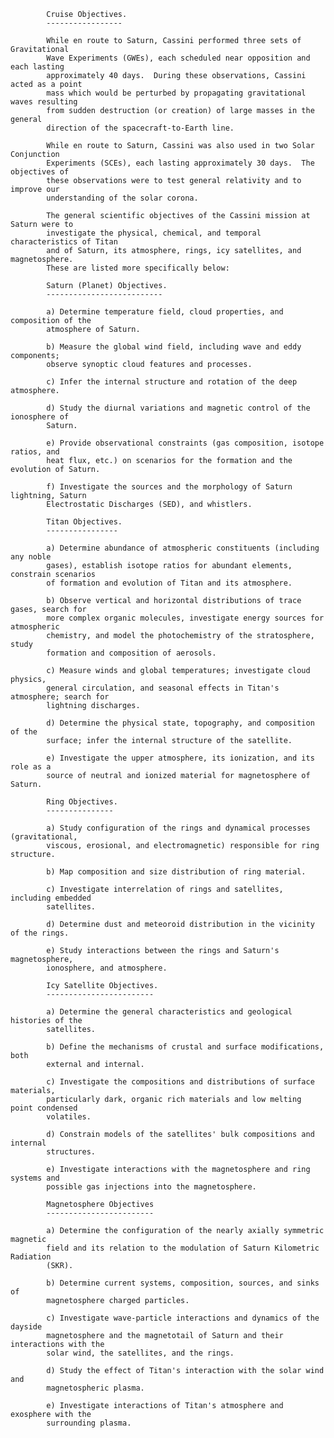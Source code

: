 

            Cruise Objectives.
            -----------------
            
            While en route to Saturn, Cassini performed three sets of Gravitational
            Wave Experiments (GWEs), each scheduled near opposition and each lasting
            approximately 40 days.  During these observations, Cassini acted as a point
            mass which would be perturbed by propagating gravitational waves resulting
            from sudden destruction (or creation) of large masses in the general
            direction of the spacecraft-to-Earth line.
            
            While en route to Saturn, Cassini was also used in two Solar Conjunction
            Experiments (SCEs), each lasting approximately 30 days.  The objectives of
            these observations were to test general relativity and to improve our
            understanding of the solar corona.
            
            The general scientific objectives of the Cassini mission at Saturn were to
            investigate the physical, chemical, and temporal characteristics of Titan
            and of Saturn, its atmosphere, rings, icy satellites, and magnetosphere.
            These are listed more specifically below:
            
            Saturn (Planet) Objectives.
            --------------------------
            
            a) Determine temperature field, cloud properties, and composition of the
            atmosphere of Saturn.
            
            b) Measure the global wind field, including wave and eddy components;
            observe synoptic cloud features and processes.
            
            c) Infer the internal structure and rotation of the deep atmosphere.
            
            d) Study the diurnal variations and magnetic control of the ionosphere of
            Saturn.
            
            e) Provide observational constraints (gas composition, isotope ratios, and
            heat flux, etc.) on scenarios for the formation and the evolution of Saturn.
            
            f) Investigate the sources and the morphology of Saturn lightning, Saturn
            Electrostatic Discharges (SED), and whistlers.
            
            Titan Objectives.
            ----------------
            
            a) Determine abundance of atmospheric constituents (including any noble
            gases), establish isotope ratios for abundant elements, constrain scenarios
            of formation and evolution of Titan and its atmosphere.
            
            b) Observe vertical and horizontal distributions of trace gases, search for
            more complex organic molecules, investigate energy sources for atmospheric
            chemistry, and model the photochemistry of the stratosphere, study
            formation and composition of aerosols.
            
            c) Measure winds and global temperatures; investigate cloud physics,
            general circulation, and seasonal effects in Titan's atmosphere; search for
            lightning discharges.
            
            d) Determine the physical state, topography, and composition of the
            surface; infer the internal structure of the satellite.
            
            e) Investigate the upper atmosphere, its ionization, and its role as a
            source of neutral and ionized material for magnetosphere of Saturn.
            
            Ring Objectives.
            ---------------
            
            a) Study configuration of the rings and dynamical processes (gravitational,
            viscous, erosional, and electromagnetic) responsible for ring structure.
            
            b) Map composition and size distribution of ring material.
            
            c) Investigate interrelation of rings and satellites, including embedded
            satellites.
            
            d) Determine dust and meteoroid distribution in the vicinity of the rings.
            
            e) Study interactions between the rings and Saturn's magnetosphere,
            ionosphere, and atmosphere.
            
            Icy Satellite Objectives.
            ------------------------
            
            a) Determine the general characteristics and geological histories of the
            satellites.
            
            b) Define the mechanisms of crustal and surface modifications, both
            external and internal.
            
            c) Investigate the compositions and distributions of surface materials,
            particularly dark, organic rich materials and low melting point condensed
            volatiles.
            
            d) Constrain models of the satellites' bulk compositions and internal
            structures.
            
            e) Investigate interactions with the magnetosphere and ring systems and
            possible gas injections into the magnetosphere.
            
            Magnetosphere Objectives
            ------------------------
            
            a) Determine the configuration of the nearly axially symmetric magnetic
            field and its relation to the modulation of Saturn Kilometric Radiation
            (SKR).
            
            b) Determine current systems, composition, sources, and sinks of
            magnetosphere charged particles.
            
            c) Investigate wave-particle interactions and dynamics of the dayside
            magnetosphere and the magnetotail of Saturn and their interactions with the
            solar wind, the satellites, and the rings.
            
            d) Study the effect of Titan's interaction with the solar wind and
            magnetospheric plasma.
            
            e) Investigate interactions of Titan's atmosphere and exosphere with the
            surrounding plasma.
            
        